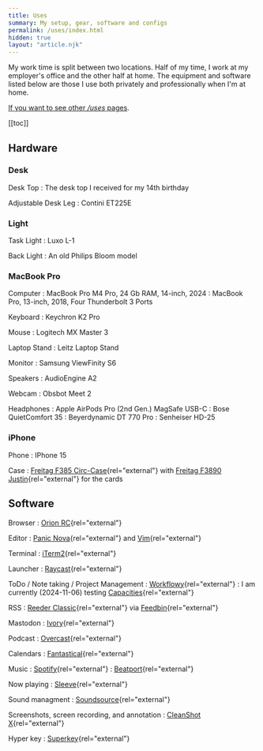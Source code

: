 ```yaml
---
title: Uses
summary: My setup, gear, software and configs
permalink: /uses/index.html
hidden: true
layout: "article.njk"
---
```


My work time is split between two locations. Half of my time, I work at my employer's office and the other half at home. The equipment and software listed below are those I use both privately and professionally when I'm at home.

[If you want to see other _/uses_ pages](https://uses.tech/).

[[toc]]

## Hardware

### Desk

Desk Top
    : The desk top I received for my 14th birthday

Adjustable Desk Leg
    : Contini ET225E

### Light

Task Light
    : Luxo L-1

Back Light
    : An old Philips Bloom model

### MacBook Pro

Computer
    : MacBook Pro M4 Pro, 24 Gb RAM, 14-inch, 2024
    : MacBook Pro, 13-inch, 2018, Four Thunderbolt 3 Ports

Keyboard
    : Keychron K2 Pro

Mouse
    : Logitech MX Master 3

Laptop Stand
    : Leitz Laptop Stand

Monitor
    : Samsung ViewFinity S6

Speakers
    : AudioEngine A2

Webcam
    : Obsbot Meet 2

Headphones
    : Apple AirPods Pro (2nd Gen.) MagSafe USB-C
    : Bose QuietComfort 35
    : Beyerdynamic DT 770 Pro
    : Senheiser HD-25

### iPhone

Phone
    : IPhone 15

Case
    : [Freitag F385 Circ-Case](https://freitag.ch/en_CH/products/f385-circ-case-iphone){rel="external"} with [Freitag F3890 Justin](https://freitag.ch/en_CH/products/f380-justin){rel="external"} for the cards

## Software

Browser
    : [Orion RC](https://kagi.com/orion/){rel="external"}

Editor
    : [Panic Nova](https://nova.app/){rel="external"} and [Vim](https://www.vim.org/){rel="external"}

Terminal
    : [iTerm2](https://iterm2.com/){rel="external"}

Launcher
    : [Raycast](https://www.raycast.com/){rel="external"}

ToDo / Note taking / Project Management
    : [Workflowy](https://workflowy.com/){rel="external"}
    : I am currently (<time datetime="2024-11-06">2024-11-06</time>) testing [Capacities](https://capacities.io){rel="external"}

RSS
    : [Reeder Classic](https://reederapp.com/classic/){rel="external"} via [Feedbin](http://www.feedbin.com/){rel="external"}

Mastodon
    : [Ivory](https://tapbots.com/ivory/){rel="external"}

Podcast
    : [Overcast](https://overcast.fm){rel="external"}

Calendars
    : [Fantastical](https://flexibits.com/fantastical){rel="external"}

Music
    : [Spotify](https//www.spotify.com){rel="external"}
    : [Beatport](http://www.beatport.com/){rel="external"}

Now playing
    : [Sleeve](https://replay.software/sleeve){rel="external"}

Sound managment
    : [Soundsource](https://rogueamoeba.com/soundsource/){rel="external"}

Screenshots, screen recording, and annotation
    : [CleanShot X](https://cleanshot.com/){rel="external"}

Hyper key
    : [Superkey](https://superkey.app){rel="external"}



